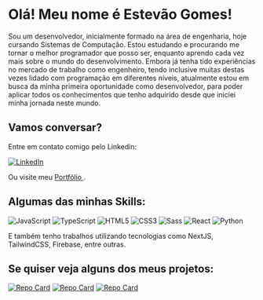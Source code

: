 # Olá! Meu nome é Estevão Gomes!

Sou um desenvolvedor, inicialmente formado na área de engenharia, hoje cursando Sistemas de Computação. Estou estudando e procurando me tornar o melhor programador que posso ser, enquanto aprendo cada vez mais sobre o mundo do desenvolvimento. 
Embora já tenha tido experiências no mercado de trabalho como engenheiro, tendo inclusive muitas destas vezes lidado com programação em diferentes níveis, atualmente estou em busca da minha primeira oportunidade como desenvolvedor, para poder aplicar todos os conhecimentos que tenho adquirido desde que iniciei minha jornada neste mundo.

## Vamos conversar?
Entre em contato comigo pelo Linkedin:


[![LinkedIn](https://img.shields.io/badge/LinkedIn-000?style=for-the-badge&logo=linkedin&logoColor=0E76A8)](https://www.linkedin.com/in/estevao-gomes-pereira/)

Ou visite meu <a href="https://estevao-gomes.dev">Portfólio </a>.



## Algumas das minhas Skills:
![JavaScript](https://img.shields.io/badge/JavaScript-000?style=for-the-badge&logo=javascript)
![TypeScript](https://img.shields.io/badge/TypeScript-000?style=for-the-badge&logo=typescript)
![HTML5](https://img.shields.io/badge/HTML5-000?style=for-the-badge&logo=html5)
![CSS3](https://img.shields.io/badge/CSS3-000?style=for-the-badge&logo=css3&logoColor=264CE4)
![Sass](https://img.shields.io/badge/Sass-000?style=for-the-badge&logo=sass)
![React](https://img.shields.io/badge/React-000?style=for-the-badge&logo=react)
![Python](https://img.shields.io/badge/Python-000?style=for-the-badge&logo=python)

E também tenho trabalhos utilizando tecnologias como NextJS, TailwindCSS, Firebase, entre outras.

## Se quiser veja alguns dos meus projetos:

[![Repo Card](https://github-readme-stats.vercel.app/api/pin/?username=estevao-gomes&repo=HouseHold&bg_color=000&border_color=30A3DC&show_icons=true&icon_color=30A3DC&title_color=E94D5F&text_color=FFF)](https://github.com/estevao-gomes/HouseHold)
[![Repo Card](https://github-readme-stats.vercel.app/api/pin/?username=estevao-gomes&repo=fernanda-santos-new&bg_color=000&border_color=30A3DC&show_icons=true&icon_color=30A3DC&title_color=E94D5F&text_color=FFF)](https://github.com/estevao-gomes/fernanda-santos-new)
[![Repo Card](https://github-readme-stats.vercel.app/api/pin/?username=estevao-gomes&repo=rick-and-morty-database&bg_color=000&border_color=30A3DC&show_icons=true&icon_color=30A3DC&title_color=E94D5F&text_color=FFF)](https://github.com/estevao-gomes/rick-and-morty-database)



